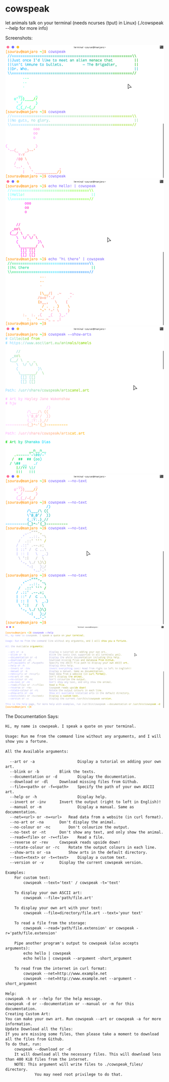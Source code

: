 # cowspeak
let animals talk on your terminal (needs ncurses (tput) in Linux) (./cowspeak --help for more info)

Screenshots:

![alt text](https://github.com/Souravgoswami/cowspeak/blob/master/Screenshots/1.png)
![alt text](https://github.com/Souravgoswami/cowspeak/blob/master/Screenshots/2.png)
![alt text](https://github.com/Souravgoswami/cowspeak/blob/master/Screenshots/3.png)
![alt text](https://github.com/Souravgoswami/cowspeak/blob/master/Screenshots/4.png)
![alt text](https://github.com/Souravgoswami/cowspeak/blob/master/Screenshots/5.png)

The Documentation Says:

```
Hi, my name is cowspeak. I speak a quote on your terminal.

Usage: Run me from the command line without any arguments, and I will show you a fortune.

All the Available arguments:

  --art or -a                   Display a tutorial on adding your own art.
  --blink or -b			Blink the texts.
  --documentation or -d         Display the documentation.
  --download or -dl		Download missing files from Github.
  --file=<path> or -f=<path>	Specify the path of your own ASCII art.
  --help or -h                  Display help.
  --invert or -inv		Invert the output (right to left in English)!
  --manual or -m                Display a manual. Same as documentation.
  --net=<url> or -n=<url>	Read data from a website (in curl format).
  --no-art or -na		Don't display the animal.
  --no-colour or -nc		Don't colourize the output.
  --no-text or -nt		Don't show any text, and only show the animal.
  --read=<file> or -r=<file>	Read a file.
  --reverse or -rev		Cowspeak reads upside down!
  --rotate-colour or -rc	Rotate the output colours in each line.
  --show-arts or -sa		Show arts in the default directory.
  --text=<text> or -t=<text>	Display a custom text.
  --version or -v		Display the current cowspeak version.

Examples:
	For custom text:
		cowspeak --text='text' / cowspeak -t='text'

	To display your own ASCII art:
		cowspeak --file='path/file.art'

	To display your own art with your text:
		cowspeak --file=directory/file.art --text='your text'

	To read a file from the storage:
		cowspeak --read='path/file.extension' or cowspeak -r='path/file.extension'

	Pipe another program's output to cowspeak (also accepts arguments):
		echo hello | cowspeak
		echo hello | cowspeak --argument -short_argument

	To read from the internet in curl format:
		cowspeak --net=http://www.example.net
		cowspeak --net=http://www.example.net --argument -short_argument

Help:
cowspeak -h or --help for the help message.
cowspeak -d or --documentation or --manual or -m for this documentation.
Creating Custom Art:
You can make your own art. Run cowspeak --art or cowspeak -a for more information.
Update Download all the files:
If you are missing some files, then please take a moment to download all the files from Github.
To do that, run:
	cowspeak --download or -d
	It will download all the necessary files. This will download less than 400 KiB files from the internet.
	NOTE: This argument will write files to ./cowspeak_files/ directory.
		     You may need root privilege to do that.
```
